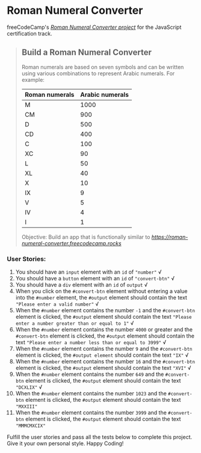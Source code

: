 # Roman Numeral Converter
freeCodeCamp's _[Roman Numeral Converter project](https://www.freecodecamp.org/learn/javascript-algorithms-and-data-structures-v8/#build-a-roman-numeral-converter-project)_ for the JavaScript certification track.

>## Build a Roman Numeral Converter
>Roman numerals are based on seven symbols and can be written using various combinations to represent Arabic numerals. For example:
>
>|Roman numerals |	Arabic numerals|
>|------|------|
>| M | 1000 |
>| CM |	900 |
>| D | 500 |
>| CD	| 400 |
>| C | 100 |
>|XC |	90 |
>|L	|50|
>|XL|	40|
>|X|	10|
>|IX|	9|
>|V|	5|
>|IV|	4|
>|I|	1|
>
>Objective: Build an app that is functionally similar to _https://roman-numeral-converter.freecodecamp.rocks_

### User Stories:

1. You should have an `input` element with an `id` of `"number"` √
2. You should have a `button` element with an `id` of `"convert-btn"` √
3. You should have a `div` element with an `id` of `output` √
4. When you click on the `#convert-btn` element without entering a value into the `#number` element, the `#output` element should contain the text `"Please enter a valid number"` √
5. When the `#number` element contains the number `-1` and the `#convert-btn` element is clicked, the `#output` element should contain the text `"Please enter a number greater than or equal to 1"` √
6. When the `#number` element contains the number `4000` or greater and the `#convert-btn` element is clicked, the `#output` element should contain the text `"Please enter a number less than or equal to 3999"` √
7. When the `#number` element contains the number `9` and the `#convert-btn` element is clicked, the `#output element` should contain the text `"IX"` √
8. When the `#number` element contains the number `16` and the `#convert-btn` element is clicked, the `#output` element should contain the text `"XVI"` √
9. When the `#number` element contains the number `649` and the `#convert-btn` element is clicked, the `#output` element should contain the text `"DCXLIX"` √
10. When the `#number` element contains the number `1023` and the `#convert-btn` element is clicked, the `#output` element should contain the text `"MXXIII"`
11. When the `#number` element contains the number `3999` and the `#convert-btn` element is clicked, the `#output` element should contain the text `"MMMCMXCIX"`

Fulfill the user stories and pass all the tests below to complete this project. Give it your own personal style. Happy Coding!
